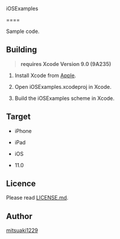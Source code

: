 iOSExamples

====

Sample code.

## Building

> __requires Xcode Version 9.0 (9A235)__

1. Install Xcode from [Apple](https://developer.apple.com/download/more/).

1. Open iOSExamples.xcodeproj in Xcode.

1. Build the iOSExamples scheme in Xcode.


## Target

* iPhone
* iPad

* iOS
- 11.0


## Licence

Please read [LICENSE.md](LICENSE.md).


## Author

[mitsuaki1229](https://github.com/mitsuaki1229)
